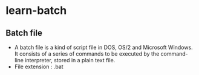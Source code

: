 # learn-batch

## Batch file
- A batch file is a kind of script file in DOS, OS/2 and Microsoft Windows. It consists of a series of commands to be executed by the command-line interpreter, stored in a plain text file.
- File extension : .bat
